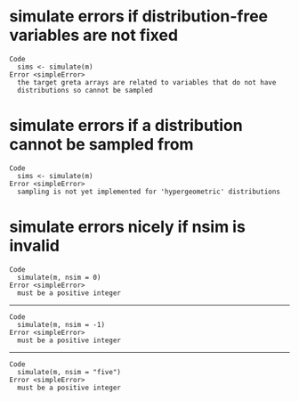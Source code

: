 # simulate errors if distribution-free variables are not fixed

    Code
      sims <- simulate(m)
    Error <simpleError>
      the target greta arrays are related to variables that do not have
      distributions so cannot be sampled

# simulate errors if a distribution cannot be sampled from

    Code
      sims <- simulate(m)
    Error <simpleError>
      sampling is not yet implemented for 'hypergeometric' distributions

# simulate errors nicely if nsim is invalid

    Code
      simulate(m, nsim = 0)
    Error <simpleError>
      must be a positive integer

---

    Code
      simulate(m, nsim = -1)
    Error <simpleError>
      must be a positive integer

---

    Code
      simulate(m, nsim = "five")
    Error <simpleError>
      must be a positive integer


